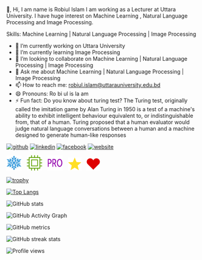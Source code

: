  👋, Hi, I am name is Robiul Islam 
I am working as a Lecturer at Uttara University. I have huge interest on Machine Learning , Natural Language Processing and Image Processing.


Skills: Machine Learning | Natural Language Processing | Image Processing 

- 🔭 I’m currently working on Uttara University 
- 🌱 I’m currently learning Image Processing  
- 👯 I’m looking to collaborate on Machine Learning | Natural Language Processing | Image Processing 
- 💬 Ask me about Machine Learning | Natural Language Processing | Image Processing 
- 📫 How to reach me: robiul.islam@uttarauniversity.edu.bd 
- 😄 Pronouns: Ro bi ul is la am 
- ⚡ Fun fact: Do you know about turing test? The Turing test, originally called the imitation game by Alan Turing in 1950 is a test of a machine's ability to exhibit intelligent behaviour equivalent to, or indistinguishable from, that of a human. Turing proposed that a human evaluator would judge natural language conversations between a human and a machine designed to generate human-like responses 


[<img src='https://cdn.jsdelivr.net/npm/simple-icons@3.0.1/icons/github.svg' alt='github' height='40'>](https://github.com/robiul-islam-rubel)  [<img src='https://cdn.jsdelivr.net/npm/simple-icons@3.0.1/icons/linkedin.svg' alt='linkedin' height='40'>](https://www.linkedin.com/in/https://www.linkedin.com/in/rubel47//)  [<img src='https://cdn.jsdelivr.net/npm/simple-icons@3.0.1/icons/facebook.svg' alt='facebook' height='40'>](https://www.facebook.com/https://www.facebook.com/robiulislam.rubel.96558)  [<img src='https://cdn.jsdelivr.net/npm/simple-icons@3.0.1/icons/icloud.svg' alt='website' height='40'>](https://robiul-islam-rubel.github.io/website/)  

<a href='https://archiveprogram.github.com/'><img src='https://raw.githubusercontent.com/acervenky/animated-github-badges/master/assets/acbadge.gif' width='40' height='40'></a> <a href='https://docs.github.com/en/developers'><img src='https://raw.githubusercontent.com/acervenky/animated-github-badges/master/assets/devbadge.gif' width='40' height='40'></a> <a href='https://github.com/pricing'><img src='https://raw.githubusercontent.com/acervenky/animated-github-badges/master/assets/pro.gif' width='40' height='40'></a> <a href='https://stars.github.com/'><img src='https://raw.githubusercontent.com/acervenky/animated-github-badges/master/assets/starbadge.gif' width='35' height='35'></a> <a href='https://docs.github.com/en/github/supporting-the-open-source-community-with-github-sponsors'><img src='https://raw.githubusercontent.com/acervenky/animated-github-badges/master/assets/sponsorbadge.gif' width='35' height='35'></a> 

[![trophy](https://github-profile-trophy.vercel.app/?username=robiul-islam-rubel)](https://github.com/ryo-ma/github-profile-trophy)

[![Top Langs](https://github-readme-stats.vercel.app/api/top-langs/?username=robiul-islam-rubel)](https://github.com/anuraghazra/github-readme-stats)

![GitHub stats](https://github-readme-stats.vercel.app/api?username=robiul-islam-rubel&show_icons=true)  

![GitHub Activity Graph](https://activity-graph.herokuapp.com/graph?username=robiul-islam-rubel)  

![GitHub metrics](https://metrics.lecoq.io/robiul-islam-rubel)  

![GitHub streak stats](https://streak-stats.demolab.com/?user=robiul-islam-rubel)  

![Profile views](https://gpvc.arturio.dev/robiul-islam-rubel)  
